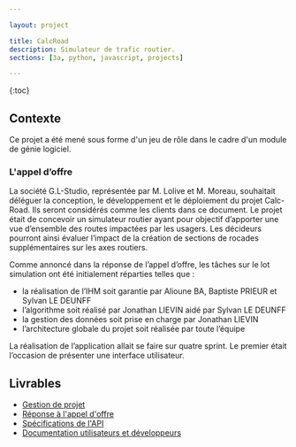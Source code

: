 ```yaml
---

layout: project

title: CalcRoad
description: Simulateur de trafic routier.
sections: [3a, python, javascript, projects]

---
```


{:toc}

## Contexte

Ce projet a été mené sous forme d'un jeu de rôle dans le cadre d'un module de génie logiciel.


### L'appel d’offre

La société G.L-Studio, représentée par M. Lolive et M. Moreau, souhaitait déléguer la
conception, le développement et le déploiement du projet Calc-Road. Ils seront considérés
comme les clients dans ce document. Le projet était de concevoir un simulateur routier
ayant pour objectif d’apporter une vue d’ensemble des routes impactées par les usagers.
Les décideurs pourront ainsi évaluer l’impact de la création de sections de rocades
supplémentaires sur les axes routiers.

Comme annoncé dans la réponse de l’appel d’offre, les tâches sur le lot simulation
ont été initialement réparties telles que :

- la réalisation de l’IHM soit garantie par Alioune BA, Baptiste PRIEUR et Sylvan LE
DEUNFF
- l’algorithme soit réalisé par Jonathan LIEVIN aidé par Sylvan LE DEUNFF
- la gestion des données soit prise en charge par Jonathan LIEVIN
- l’architecture globale du projet soit réalisée par toute l’équipe

La réalisation de l’application allait se faire sur quatre sprint. Le premier était
l’occasion de présenter une interface utilisateur.



## Livrables

- [Gestion de projet](livrables/gestion_projet.pdf)
- [Réponse à l'appel d'offre](livrables/reponse_appel_offre.pdf)
- [Spécifications de l'API](livrables/specs_api.pdf)
- [Documentation utilisateurs et développeurs](livrables/documentation.pdf)

